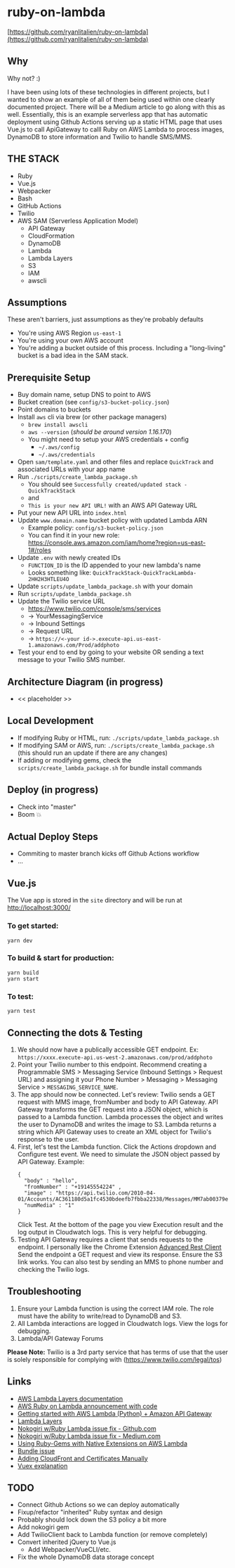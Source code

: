 # ruby-on-lambda

[https://github.com/ryanlitalien/ruby-on-lambda](https://github.com/ryanlitalien/ruby-on-lambda)

## Why

Why not? :)

I have been using lots of these technologies in different projects, but I wanted to show an example of all of them being
used within one clearly documented project. There will be a Medium article to go along with this as well. Essentially, 
this is an example serverless app that has automatic deployment using Github Actions serving up a static HTML page that
uses Vue.js to call ApiGateway to calll Ruby on AWS Lambda to process images, DynamoDB to store information and Twilio to handle SMS/MMS.

## THE STACK

* Ruby
* Vue.js
* Webpacker
* Bash
* GitHub Actions
* Twilio
* AWS SAM (Serverless Application Model)
  * API Gateway
  * CloudFormation 
  * DynamoDB
  * Lambda
  * Lambda Layers
  * S3
  * IAM
  * awscli

## Assumptions

These aren't barriers, just assumptions as they're probably defaults

* You're using AWS Region `us-east-1`
* You're using your own AWS account
* You're adding a bucket outside of this process. Including a "long-living" bucket is a bad idea in the SAM stack.

## Prerequisite Setup

* Buy domain name, setup DNS to point to AWS
* Bucket creation (see `config/s3-bucket-policy.json`)
* Point domains to buckets
* Install `aws` cli via brew (or other package managers)
  * `brew install awscli` 
  * `aws --version` (_should be around version 1.16.170_)
  * You might need to setup your AWS credentials + config
    * `~/.aws/config`
    * `~/.aws/credentials`
* Open `sam/template.yaml` and other files and replace `QuickTrack` and associated URLs with your app name
* Run `./scripts/create_lambda_package.sh`
  * You should see `Successfully created/updated stack - QuickTrackStack`
  * and
  * `This is your new API URL!` with an AWS API Gateway URL
* Put your new API URL into `index.html`
* Update `www.domain.name` bucket policy with updated Lambda ARN
  * Example policy: `config/s3-bucket-policy.json`
  * You can find it in your new role: https://console.aws.amazon.com/iam/home?region=us-east-1#/roles
* Update `.env` with newly created IDs
  * `FUNCTION_ID` is the ID appended to your new lambda's name
  * Looks something like: `QuickTrackStack-QuickTrackLambda-2HH2H3HTLEU4O`
* Update `scripts/update_lambda_package.sh` with your domain
* Run `scripts/update_lambda_package.sh`
* Update the Twilio service URL
  * https://www.twilio.com/console/sms/services
  * -> YourMessagingService
  * -> Inbound Settings
  * -> Request URL
  * -> `https://<-your id->.execute-api.us-east-1.amazonaws.com/Prod/addphoto`
* Test your end to end by going to your website OR sending a text message to your Twilio SMS number.

## Architecture Diagram (in progress)

* << placeholder >>

## Local Development

* If modifying Ruby or HTML, run: `./scripts/update_lambda_package.sh`
* If modifying SAM or AWS, run: `./scripts/create_lambda_package.sh` (this should run an update if there are any changes)
* If adding or modifying gems, check the `scripts/create_lambda_package.sh` for bundle install commands

## Deploy (in progress)

* Check into "master"
* Boom 💥

## Actual Deploy Steps
* Commiting to master branch kicks off Github Actions workflow
* ...

## Vue.js
The Vue app is stored in the `site` directory and will be run at [http://localhost:3000/](http://localhost:3000/)

### To get started:
	yarn dev

### To build & start for production:
	yarn build
	yarn start

### To test:
	yarn test

## Connecting the dots & Testing

1. We should now have a publically accessible GET endpoint. Ex: `https://xxxx.execute-api.us-west-2.amazonaws.com/prod/addphoto`
2. Point your Twilio number to this endpoint. Recommend creating a Programmable SMS > Messaging Service (Inbound Settings > Request URL) and assigning it your Phone Number > Messaging > Messaging Service > `MESSAGING_SERVICE_NAME`.
3. The app should now be connected. Let's review: Twilio sends a GET request with MMS image, fromNumber and body to API Gateway. API Gateway transforms the GET request into a JSON object, which is passed to a Lambda function. Lambda processes the object and writes the user to DynamoDB and writes the image to S3. Lambda returns a string which API Gateway uses to create an XML object for Twilio's response to the user.
4. First, let's test the Lambda function. Click the Actions dropdown and Configure test event. We need to simulate the JSON object passed by API Gateway. Example:      
    ```
    {
      "body" : "hello",
      "fromNumber" : "+19145554224" ,
      "image" : "https://api.twilio.com/2010-04-01/Accounts/AC361180d5a1fc4530bdeefb7fbba22338/Messages/MM7ab00379ec67dd1391a2b13388dfd2c0/Media/ME7a70cb396964e377bab09ef6c09eda2a",
      "numMedia" : "1"
    }
    ```
    Click Test. At the bottom of the page you view Execution result and the log output in Cloudwatch logs. This is very helpful for debugging.  
5. Testing API Gateway requires a client that sends requests to the endpoint. I personally like the Chrome Extension [Advanced Rest Client](https://chrome.google.com/webstore/detail/advanced-rest-client/hgmloofddffdnphfgcellkdfbfbjeloo?hl=en-US) Send the endpoint a GET request and view its response. Ensure the S3 link works. You can also test by sending an MMS to phone number and checking the Twilio logs.

## Troubleshooting

1. Ensure your Lambda function is using the correct IAM role. The role must have the ability to write/read to DynamoDB and S3.
2. All Lambda interactions are logged in Cloudwatch logs. View the logs for debugging.
3. Lambda/API Gateway Forums

**Please Note:** Twilio is a 3rd party service that has terms of use that the user is solely responsible for complying with (https://www.twilio.com/legal/tos)

## Links

* [AWS Lambda Layers documentation](https://docs.aws.amazon.com/lambda/latest/dg/configuration-layers.html)
* [AWS Ruby on Lambda announcement with code](https://aws.amazon.com/blogs/compute/announcing-ruby-support-for-aws-lambda/)
* [Getting started with AWS Lambda (Python) + Amazon API Gateway](https://github.com/aws-samples/lambda-apigateway-twilio-tutorial)
* [Lambda Layers](https://medium.com/devopslinks/how-to-use-aws-lambda-layers-f4fe6624aff1)
* [Nokogiri w/Ruby Lambda issue fix - Github.com](https://github.com/stevenringo/lambda-ruby-pg-nokogiri)
* [Nokogiri w/Ruby Lambda issue fix - Medium.com](https://www.stevenringo.com/ruby-in-aws-lambda-with-postgresql-nokogiri/)
* [Using Ruby-Gems with Native Extensions on AWS Lambda](https://blog.francium.tech/using-ruby-gems-with-native-extensions-on-aws-lambda-aa4a3b8862c9)
* [Bundle issue](https://stackoverflow.com/questions/53634260/how-can-i-get-my-aws-lambda-to-access-gems-stored-in-vendor-bundle)
* [Adding CloudFront and Certificates Manually](https://medium.com/@maciejtreder/custom-domain-in-aws-api-gateway-a2b7feaf9c74)
* [Vuex explanation](https://medium.com/dailyjs/mastering-vuex-zero-to-hero-e0ca1f421d45)

## TODO

* Connect Github Actions so we can deploy automatically
* Fixup/refactor "inherited" Ruby syntax and design
* Probably should lock down the S3 policy a bit more
* Add nokogiri gem
* Add TwilioClient back to Lambda function (or remove completely)
* Convert inherited jQuery to Vue.js
  * Add Webpacker/VueCLI/etc.
* Fix the whole DynamoDB data storage concept
